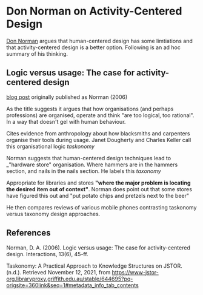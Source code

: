 # Don Norman on Activity-Centered Design

[Don Norman]() argues that human-centered design has some limtiations and that activity-centered design is a better option. Following is an ad hoc summary of his thinking.

## Logic versus usage: The case for activity-centered design

[blog post](https://jnd.org/logic_versus_usage_the_case_for_activity-centered_design/) originally published as Norman (2006)

As the title suggests it argues that how organisations (and perhaps professions) are organised, operate and think "are too logical, too rational". In a way that doesn't gel with human behaviour.

Cites evidence from anthropology about how blacksmiths and carpenters organise their tools during usage.  Janet Dougherty and Charles Keller call this organisational logic _taskonomy_

Norman suggests that human-centered design techniques lead to _"hardware store" organisation. Where hammers are in the hammers section, and nails in the nails section. He labels this _taxonomy_

Appropriate for libraries and stores **"where the major problem is locating the desired item out of context"**. Norman does point out that some stores have figured this out and "put potato chips and pretzels next to the beer"

He then compares reviews of various mobile phones contrasting taskonomy versus taxonomy design approaches.


## References

Norman, D. A. (2006). Logic versus usage: The case for activity-centered design. Interactions, 13(6), 45-ff.

Taskonomy: A Practical Approach to Knowledge Structures on JSTOR. (n.d.). Retrieved November 12, 2021, from https://www-jstor-org.libraryproxy.griffith.edu.au/stable/644695?pq-origsite=360link&seq=1#metadata_info_tab_contents
